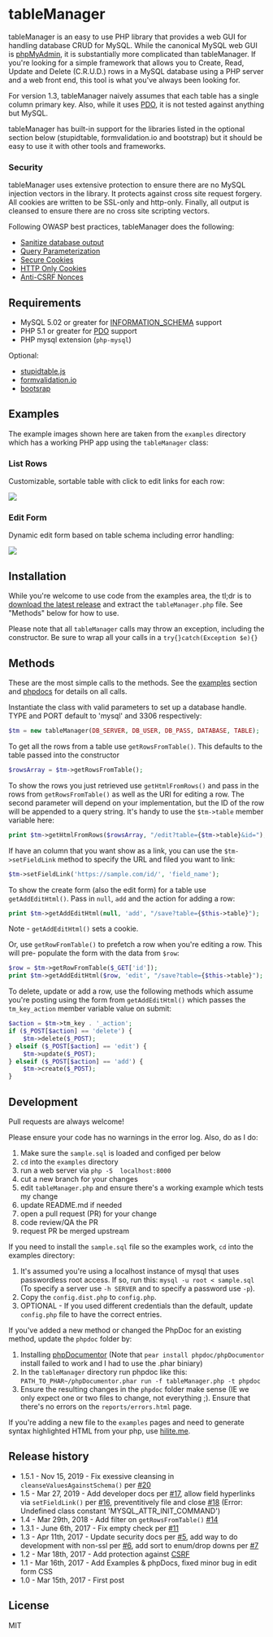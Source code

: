# tableManager

tableManager is an easy to use PHP library that provides a web GUI for handling database CRUD for MySQL. 
While the canonical MySQL web GUI is [phpMyAdmin](https://www.phpmyadmin.net/), it is substantially 
more complicated than tableManager. If you're looking for a simple framework that allows you to Create, 
Read, Update and Delete (C.R.U.D.) rows in a MySQL database using a PHP server and a web front end, this 
tool is what you've always been looking for.

For version 1.3, tableManager naively assumes that each table has a single column primary key. Also, 
while it uses [PDO](http://php.net/manual/en/pdo.installation.php), it is not tested against anything but MySQL. 

tableManager has built-in support for the libraries listed in the optional section below (stupidtable, formvalidation.io and bootstrap) but it should be easy to use it with other tools and frameworks.

### Security

tableManager uses extensive protection to ensure there are no MySQL injection vectors in the library. It protects against cross site request forgery. All cookies are written to be SSL-only and http-only. Finally, all output is cleansed to ensure there are no cross site scripting vectors.

Following OWASP best practices, tableManager does the following:

* [Sanitize database output](https://www.owasp.org/index.php/XSS_(Cross_Site_Scripting)_Prevention_Cheat_Sheet#RULE_.236_-_Sanitize_HTML_Markup_with_a_Library_Designed_for_the_Job)
* [Query Parameterization](https://www.owasp.org/index.php/Query_Parameterization_Cheat_Sheet)
* [Secure Cookies](https://www.owasp.org/index.php/SecureFlag)
* [HTTP Only Cookies](https://www.owasp.org/index.php/HttpOnly)
* [Anti-CSRF Nonces](https://www.owasp.org/index.php/Cross-Site_Request_Forgery_(CSRF)_Prevention_Cheat_Sheet)

## Requirements

*  MySQL 5.02 or greater for [INFORMATION_SCHEMA](https://dev.mysql.com/doc/refman/5.7/en/information-schema.html) support
*  PHP 5.1 or greater for [PDO](http://php.net/manual/en/pdo.installation.php) support
*  PHP mysql extension (``php-mysql``)

Optional:
* [stupidtable.js](https://joequery.github.io/Stupid-Table-Plugin/) 
* [formvalidation.io](http://formvalidation.io)
* [bootsrap](http://getbootstrap.com/)

## Examples

The example images shown here are taken from the ``examples`` directory which has a working PHP app using the ``tableManager`` class:

### List Rows

Customizable, sortable table with click to edit links for each row:

![](./examples/rows.png)

### Edit Form

Dynamic edit form based on table schema including error handling:

![](./examples/edit.png)

## Installation 

While you're welcome to use code from the examples area, the tl;dr 
is to [download the latest release](https://github.com/Packet-Clearing-House/tableManager/releases/latest) and 
extract the ``tableManager.php`` file. See "Methods" below for how to use.

Please note that all ``tableManager`` calls may throw an exception, including the constructor. Be sure to 
wrap all your calls in a ``try{}catch(Exception $e){}``

## Methods

These are the most simple calls to the methods. See the [examples](https://github.com/Packet-Clearing-House/tableManager/tree/add-examples/examples) section and [phpdocs](https://github.com/Packet-Clearing-House/tableManager/tree/add-examples/phpdoc) for details on all calls.

Instantiate the class with valid parameters to set up a database handle. TYPE and PORT default 
to 'mysql' and 3306 respectively: 

```php
$tm = new tableManager(DB_SERVER, DB_USER, DB_PASS, DATABASE, TABLE);
```

To get all the rows from a table use ``getRowsFromTable()``. This defaults to the table 
passed into the constructor

```php
$rowsArray = $tm->getRowsFromTable();
```
To show the rows you just retrieved use ``getHtmlFromRows()`` and pass in the rows 
from ``getRowsFromTable()`` as well as the URI for editing a row. The second parameter will 
depend on your implementation, but the ID of the row will be appended to a query string. 
It's handy to use the ``$tm->table`` member variable here:

```php
print $tm->getHtmlFromRows($rowsArray, "/edit?table={$tm->table}&id=");
```

If have an column that you want show as a link, you can use the ``$tm->setFieldLink`` method to specify the URL and filed you want to link:

```php
$tm->setFieldLink('https://sample.com/id/', 'field_name');
```

To show the create form  (also the edit form) for a table use ``getAddEditHtml()``. Pass 
in ``null``, ``add`` and the action for adding a row:

```php
print $tm->getAddEditHtml(null, 'add', "/save?table={$this->table}");
```

Note - ``getAddEditHtml()`` sets a cookie.

Or, use ``getRowFromTable()`` to prefetch a row when you're editing a row. This will pre-
populate the form with the data from ``$row``:

```php
$row = $tm->getRowFromTable($_GET['id']);
print $tm->getAddEditHtml($row, 'edit', "/save?table={$this->table}");
```

To delete, update or add a row, use the following methods which assume you're posting using 
the form from ``getAddEditHtml()`` which passes the ``tm_key_action`` member variable value on submit:

```php
$action = $tm->tm_key . '_action';
if ($_POST[$action] == 'delete') {
    $tm->delete($_POST);
} elseif ($_POST[$action] == 'edit') {
    $tm->update($_POST);
} elseif ($_POST[$action] == 'add') {
    $tm->create($_POST);
}
```

## Development

Pull requests are always welcome!  

Please ensure your code has no warnings in the error log. Also, do as I do: 

1. Make sure the ``sample.sql`` is loaded and configed per below 
1. ``cd`` into the ``examples`` directory
1. run a web server via ``php -S  localhost:8000``
1. cut a new branch for your changes
1. edit ``tableManager.php`` and ensure there's a working example which tests my change
1. update README.md if needed
1. open a pull request (PR) for your change
1. code review/QA the PR
1. request PR be merged upstream

If you need to install the ``sample.sql`` file so the examples work, ``cd`` into the examples directory:

1. It's assumed you're using a localhost instance of mysql that uses passwordless root access.  If so, run this:  ``mysql -u root < sample.sql`` (To specify a server use  ``-h SERVER`` and to specify a password use ``-p``).
1. Copy the ``config.dist.php`` to ``config.php``. 
1. OPTIONAL - If you used different credentials than the default, update ``config.php`` file to have the correct entries.

If you've added a new method or changed the PhpDoc for an existing method, update the ``phpdoc`` folder by:

1. Installing [phpDocumentor](https://www.phpdoc.org/) (Note that ``pear install phpdoc/phpDocumentor`` install failed to work and I had to use the .phar biniary)
1. In the ``tableManager`` directory run phpdoc like this: ``PATH_TO_PHAR~/phpDocumentor.phar run -f tableManager.php -t phpdoc``
1. Ensure the resulting changes in the ``phpdoc`` folder make sense (IE we only expect one or two files to change, not everything ;). Ensure that there's no errors on the ``reports/errors.html`` page.

If you're adding a new file to the ``examples`` pages and need to generate syntax highlighted HTML from your php, use [hilite.me](http://hilite.me/).

## Release history

* 1.5.1 - Nov 15, 2019 - Fix exessive cleansing in `cleanseValuesAgainstSchema()` per [#20](https://github.com/Packet-Clearing-House/tableManager/issues/20)
* 1.5 - Mar 27, 2019 - Add developer docs per [#17](https://github.com/Packet-Clearing-House/tableManager/issues/17), allow field hyperlinks via ``setFieldLink()`` per [#16](https://github.com/Packet-Clearing-House/tableManager/issues/16), preventitively file and close [#18](https://github.com/Packet-Clearing-House/tableManager/issues/18) (Error: Undefined class constant 'MYSQL_ATTR_INIT_COMMAND')
* 1.4 - Mar 29th, 2018 - Add filter on ``getRowsFromTable()`` [#14](https://github.com/Packet-Clearing-House/tableManager/issues/14)
* 1.3.1 - June 6th, 2017 - Fix empty check per [#11](https://github.com/Packet-Clearing-House/tableManager/issues/11)
* 1.3 - Apr 11th, 2017 - Update security docs per [#5](https://github.com/Packet-Clearing-House/tableManager/issues/5), add way to do development with non-ssl per [#6](https://github.com/Packet-Clearing-House/tableManager/issues/6), add sort to enum/drop downs per [#7](https://github.com/Packet-Clearing-House/tableManager/issues/7)
* 1.2 - Mar 18th, 2017 - Add protection against [CSRF](https://www.owasp.org/index.php/Cross-Site_Request_Forgery_(CSRF))
* 1.1 - Mar 16th, 2017 - Add Examples & phpDocs, fixed minor bug in edit form CSS
* 1.0 - Mar 15th, 2017 - First post

## License 

MIT
